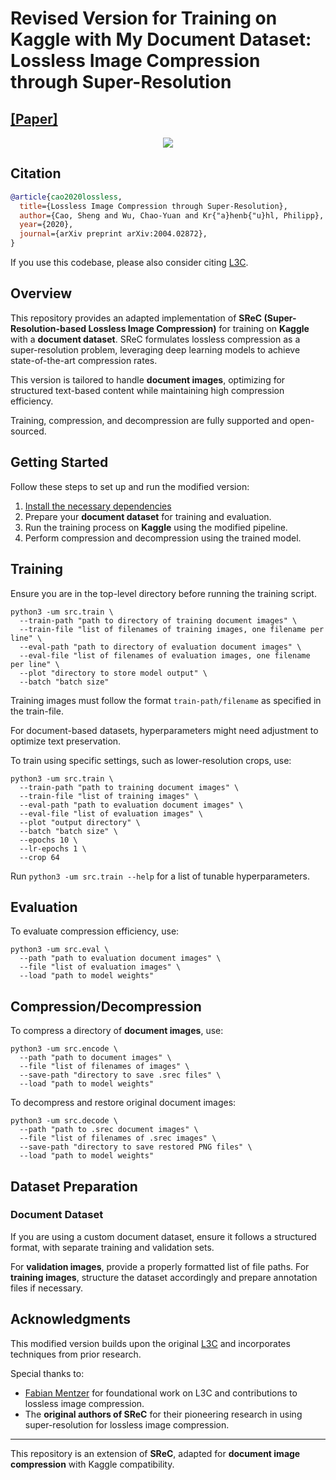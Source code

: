 # Revised Version for Training on Kaggle with My Document Dataset: Lossless Image Compression through Super-Resolution

## [[Paper]](https://arxiv.org/abs/2004.02872) ##

<div align="center">
  <img src="figs/concept_fig.png" />
</div>

## Citation
```bibtex
@article{cao2020lossless,
  title={Lossless Image Compression through Super-Resolution},
  author={Cao, Sheng and Wu, Chao-Yuan and Kr{"a}henb{"u}hl, Philipp},
  year={2020},
  journal={arXiv preprint arXiv:2004.02872},
}
```

If you use this codebase, please also consider citing [L3C](https://github.com/fab-jul/L3C-PyTorch#citation).

## Overview
This repository provides an adapted implementation of **SReC (Super-Resolution-based Lossless Image Compression)** for training on **Kaggle** with a **document dataset**. SReC formulates lossless compression as a super-resolution problem, leveraging deep learning models to achieve state-of-the-art compression rates.

This version is tailored to handle **document images**, optimizing for structured text-based content while maintaining high compression efficiency.

Training, compression, and decompression are fully supported and open-sourced.

## Getting Started
Follow these steps to set up and run the modified version:

1. [Install the necessary dependencies](INSTALL.md)
2. Prepare your **document dataset** for training and evaluation.
3. Run the training process on **Kaggle** using the modified pipeline.
4. Perform compression and decompression using the trained model.


## Training
Ensure you are in the top-level directory before running the training script.
```
python3 -um src.train \
  --train-path "path to directory of training document images" \
  --train-file "list of filenames of training images, one filename per line" \
  --eval-path "path to directory of evaluation document images" \
  --eval-file "list of filenames of evaluation images, one filename per line" \
  --plot "directory to store model output" \
  --batch "batch size"
```

Training images must follow the format `train-path/filename` as specified in the train-file.

For document-based datasets, hyperparameters might need adjustment to optimize text preservation.

To train using specific settings, such as lower-resolution crops, use:
```
python3 -um src.train \
  --train-path "path to training document images" \
  --train-file "list of training images" \
  --eval-path "path to evaluation document images" \
  --eval-file "list of evaluation images" \
  --plot "output directory" \
  --batch "batch size" \
  --epochs 10 \
  --lr-epochs 1 \
  --crop 64
```
Run `python3 -um src.train --help` for a list of tunable hyperparameters.

## Evaluation
To evaluate compression efficiency, use:
```
python3 -um src.eval \
  --path "path to evaluation document images" \
  --file "list of evaluation images" \
  --load "path to model weights"
```

## Compression/Decompression

To compress a directory of **document images**, use:
```
python3 -um src.encode \
  --path "path to document images" \
  --file "list of filenames of images" \
  --save-path "directory to save .srec files" \
  --load "path to model weights"
```
To decompress and restore original document images:
```
python3 -um src.decode \
  --path "path to .srec document images" \
  --file "list of filenames of .srec images" \
  --save-path "directory to save restored PNG files" \
  --load "path to model weights"
```

## Dataset Preparation
### Document Dataset
If you are using a custom document dataset, ensure it follows a structured format, with separate training and validation sets.

For **validation images**, provide a properly formatted list of file paths.
For **training images**, structure the dataset accordingly and prepare annotation files if necessary.

## Acknowledgments
This modified version builds upon the original [L3C](https://github.com/fab-jul/L3C-PyTorch) and incorporates techniques from prior research.

Special thanks to:
- [Fabian Mentzer](https://github.com/fab-jul) for foundational work on L3C and contributions to lossless image compression.
- The **original authors of SReC** for their pioneering research in using super-resolution for lossless image compression.

---
This repository is an extension of **SReC**, adapted for **document image compression** with Kaggle compatibility.

